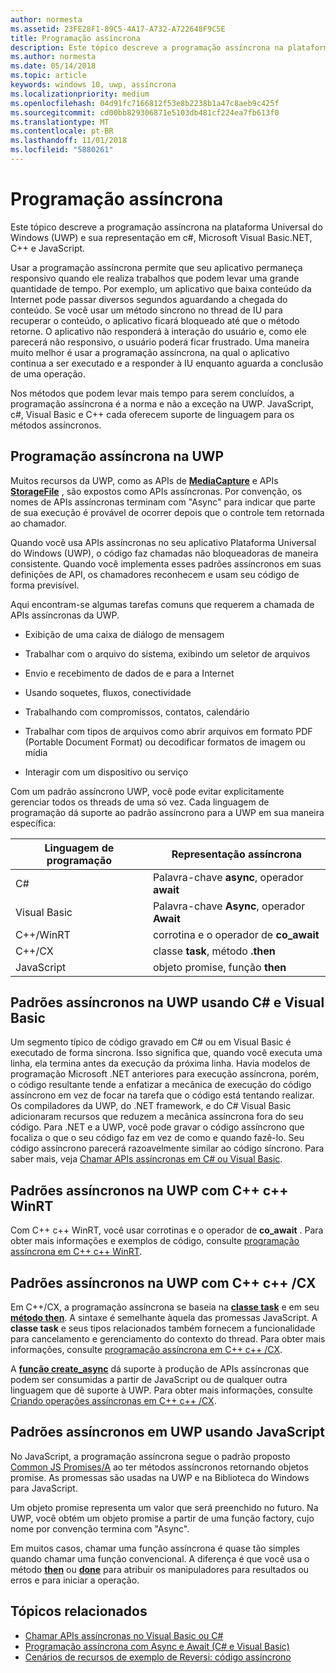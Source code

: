 ```yaml
---
author: normesta
ms.assetid: 23FE28F1-89C5-4A17-A732-A722648F9C5E
title: Programação assíncrona
description: Este tópico descreve a programação assíncrona na plataforma Universal do Windows (UWP) e sua representação em c#, Microsoft Visual Basic.NET, C++ e JavaScript.
ms.author: normesta
ms.date: 05/14/2018
ms.topic: article
keywords: windows 10, uwp, assíncrona
ms.localizationpriority: medium
ms.openlocfilehash: 04d91fc7166812f53e8b2238b1a47c8aeb9c425f
ms.sourcegitcommit: cd00bb829306871e5103db481cf224ea7fb613f0
ms.translationtype: MT
ms.contentlocale: pt-BR
ms.lasthandoff: 11/01/2018
ms.locfileid: "5880261"
---
```

# <a name="asynchronous-programming"></a>Programação assíncrona
Este tópico descreve a programação assíncrona na plataforma Universal do Windows (UWP) e sua representação em c#, Microsoft Visual Basic.NET, C++ e JavaScript.

Usar a programação assíncrona permite que seu aplicativo permaneça responsivo quando ele realiza trabalhos que podem levar uma grande quantidade de tempo. Por exemplo, um aplicativo que baixa conteúdo da Internet pode passar diversos segundos aguardando a chegada do conteúdo. Se você usar um método síncrono no thread de IU para recuperar o conteúdo, o aplicativo ficará bloqueado até que o método retorne. O aplicativo não responderá à interação do usuário e, como ele parecerá não responsivo, o usuário poderá ficar frustrado. Uma maneira muito melhor é usar a programação assíncrona, na qual o aplicativo continua a ser executado e a responder à IU enquanto aguarda a conclusão de uma operação.

Nos métodos que podem levar mais tempo para serem concluídos, a programação assíncrona é a norma e não a exceção na UWP. JavaScript, c#, Visual Basic e C++ cada oferecem suporte de linguagem para os métodos assíncronos.

## <a name="asynchronous-programming-in-the-uwp"></a>Programação assíncrona na UWP
Muitos recursos da UWP, como as APIs de [**MediaCapture**](https://msdn.microsoft.com/library/windows/apps/BR241124) e APIs [**StorageFile**](https://msdn.microsoft.com/library/windows/apps/BR227171) , são expostos como APIs assíncronas. Por convenção, os nomes de APIs assíncronas terminam com "Async" para indicar que parte de sua execução é provável de ocorrer depois que o controle tem retornada ao chamador.

Quando você usa APIs assíncronas no seu aplicativo Plataforma Universal do Windows (UWP), o código faz chamadas não bloqueadoras de maneira consistente. Quando você implementa esses padrões assíncronos em suas definições de API, os chamadores reconhecem e usam seu código de forma previsível.

Aqui encontram-se algumas tarefas comuns que requerem a chamada de APIs assíncronas da UWP.

-   Exibição de uma caixa de diálogo de mensagem

-   Trabalhar com o arquivo do sistema, exibindo um seletor de arquivos

-   Envio e recebimento de dados de e para a Internet

-   Usando soquetes, fluxos, conectividade

-   Trabalhando com compromissos, contatos, calendário

-   Trabalhar com tipos de arquivos como abrir arquivos em formato PDF (Portable Document Format) ou decodificar formatos de imagem ou mídia

-   Interagir com um dispositivo ou serviço

Com um padrão assíncrono UWP, você pode evitar explicitamente gerenciar todos os threads de uma só vez. Cada linguagem de programação dá suporte ao padrão assíncrono para a UWP em sua maneira específica:

| Linguagem de programação | Representação assíncrona           |
|----------------------|---------------------------------------|
| C#                   | Palavra-chave **async**, operador **await** |
| Visual Basic         | Palavra-chave **Async**, operador **Await** |
| C++/WinRT            | corrotina e o operador de **co_await**  |
| C++/CX               | classe **task**, método **.then**      |
| JavaScript           | objeto promise, função **then**     |

## <a name="asynchronous-patterns-in-uwp-using-c-and-visual-basic"></a>Padrões assíncronos na UWP usando C# e Visual Basic
Um segmento típico de código gravado em C# ou em Visual Basic é executado de forma síncrona. Isso significa que, quando você executa uma linha, ela termina antes da execução da próxima linha. Havia modelos de programação Microsoft .NET anteriores para execução assíncrona, porém, o código resultante tende a enfatizar a mecânica de execução do código assíncrono em vez de focar na tarefa que o código está tentando realizar. Os compiladores da UWP, do .NET framework, e do C# Visual Basic adicionaram recursos que reduzem a mecânica assíncrona fora do seu código. Para .NET e a UWP, você pode gravar o código assíncrono que focaliza o que o seu código faz em vez de como e quando fazê-lo. Seu código assíncrono parecerá razoavelmente similar ao código síncrono. Para saber mais, veja [Chamar APIs assíncronas em C# ou Visual Basic](call-asynchronous-apis-in-csharp-or-visual-basic.md).

## <a name="asynchronous-patterns-in-uwp-with-cwinrt"></a>Padrões assíncronos na UWP com C++ c++ WinRT
Com C++ c++ WinRT, você usar corrotinas e o operador de **co_await** . Para obter mais informações e exemplos de código, consulte [programação assíncrona em C++ c++ WinRT](../cpp-and-winrt-apis/concurrency.md).

## <a name="asynchronous-patterns-in-uwp-with-ccx"></a>Padrões assíncronos na UWP com C++ c++ /CX
Em C++/CX, a programação assíncrona se baseia na [**classe task**](https://msdn.microsoft.com/library/windows/apps/xaml/hh750113.aspx) e em seu [**método then**](https://msdn.microsoft.com/library/windows/apps/xaml/hh750044.aspx). A sintaxe é semelhante àquela das promessas JavaScript. A **classe task** e seus tipos relacionados também fornecem a funcionalidade para cancelamento e gerenciamento do contexto do thread. Para obter mais informações, consulte [programação assíncrona em C++ c++ /CX](asynchronous-programming-in-cpp-universal-windows-platform-apps.md).

A [**função create\_async**](https://msdn.microsoft.com/library/windows/apps/xaml/hh750102.aspx) dá suporte à produção de APIs assíncronas que podem ser consumidas a partir de JavaScript ou de qualquer outra linguagem que dê suporte à UWP. Para obter mais informações, consulte [Criando operações assíncronas em C++ c++ /CX](https://msdn.microsoft.com/library/windows/apps/xaml/hh750082.aspx).

## <a name="asynchronous-patterns-in-uwp-using-javascript"></a>Padrões assíncronos em UWP usando JavaScript
No JavaScript, a programação assíncrona segue o padrão proposto [Common JS Promises/A](http://wiki.commonjs.org/wiki/Promises/A) ao ter métodos assíncronos retornando objetos promise. As promessas são usadas na UWP e na Biblioteca do Windows para JavaScript.

Um objeto promise representa um valor que será preenchido no futuro. Na UWP, você obtém um objeto promise a partir de uma função factory, cujo nome por convenção termina com "Async".

Em muitos casos, chamar uma função assíncrona é quase tão simples quando chamar uma função convencional. A diferença é que você usa o método [**then**](https://msdn.microsoft.com/library/windows/apps/BR229728) ou [**done**](https://msdn.microsoft.com/library/windows/apps/Hh701079) para atribuir os manipuladores para resultados ou erros e para iniciar a operação.

## <a name="related-topics"></a>Tópicos relacionados
* [Chamar APIs assíncronas no Visual Basic ou C#](call-asynchronous-apis-in-csharp-or-visual-basic.md)
* [Programação assíncrona com Async e Await (C# e Visual Basic)](http://msdn.microsoft.com/library/hh191443(vs.110).aspx)
* [Cenários de recursos de exemplo de Reversi: código assíncrono](https://msdn.microsoft.com/library/windows/apps/xaml/jj712233.aspx#async)
